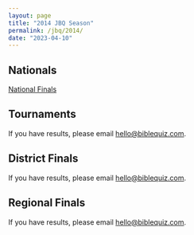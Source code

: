 ```yaml
---
layout: page
title: "2014 JBQ Season"
permalink: /jbq/2014/
date: "2023-04-10"
---
```


## Nationals
<a href="{% link _pages/jbq/2014/nationals.md %}" class="button is-primary">National Finals</a>

## Tournaments
If you have results, please email <hello@biblequiz.com>.

## District Finals
If you have results, please email <hello@biblequiz.com>.

## Regional Finals
If you have results, please email <hello@biblequiz.com>.
